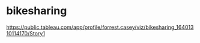 # bikesharing



https://public.tableau.com/app/profile/forrest.casey/viz/bikesharing_16401310114170/Story1
